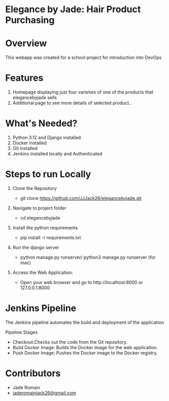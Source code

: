 # Elegance by Jade: Hair Product Purchasing

# Overview
This webapp was created for a school project for introduction into DevOps

# Features
1. Homepage displaying just four varieties of one of the products that elegancebyjade sells
2. Additional page to see more details of selected product..

# What's Needed?
1. Python 3.12 and Django installed
2. Docker installed
3. Git installed
4. Jenkins installed locally and Authenticated


# Steps to run Locally
1. Clone the Repository 
   - git clone https://github.com/JJJack26/elegancebyjade.git

2. Navigate to project folder
   - cd elegancebyjade

3. Install the python requirements
   - pip install -r requirements.txt
    
4. Run the django server
   - python manage.py runserver/ python3 manage.py runserver (for mac)

5. Access the Web Application:
   - Open your web browser and go to http://localhost:8000 or 127.0.0.1:8000
    

# Jenkins Pipeline
The Jenkins pipeline automates the build and deployment of the application

Pipeline Stages
- Checkout:Checks out the code from the Git repository.
- Build Docker Image: Builds the Docker image for the web application.
- Push Docker Image: Pushes the Docker image to the Docker registry.


# Contributors
- Jade Romain
- jaderomainjack26@gmail.com